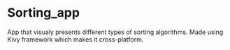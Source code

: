 # Sorting_app
App that visualy presents different types of sorting algorithms. Made using Kivy framework which makes it cross-platform.


